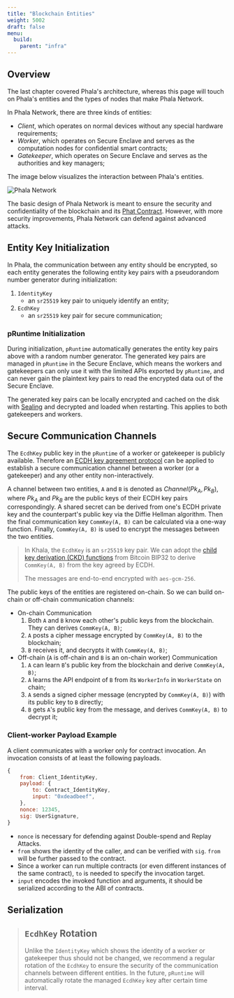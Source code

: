 ```yaml
---
title: "Blockchain Entities"
weight: 5002
draft: false
menu:
  build:
    parent: "infra"
---
```


## Overview

The last chapter covered Phala's architecture, whereas this page will touch on Phala's entities and the types of nodes that make Phala Network.

In Phala Network, there are three kinds of entities:

- _Client_, which operates on normal devices without any special hardware requirements;
- _Worker_, which operates on Secure Enclave and serves as the computation nodes for confidential smart contracts;
- _Gatekeeper_, which operates on Secure Enclave and serves as the authorities and key managers;

The image below visualizes the interaction between Phala's entities.

![Phala Network](/images/docs/spec/phala-design.png)

The basic design of Phala Network is meant to ensure the security and confidentiality of the blockchain and its [Phat Contract](/en-us/build/developer/intro/). However, with more security improvements, Phala Network can defend against advanced attacks.

## Entity Key Initialization

In Phala, the communication between any entity should be encrypted, so each entity generates the following entity key pairs with a pseudorandom number generator during initialization:

1. `IdentityKey`
   - an `sr25519` key pair to uniquely identify an entity;
2. `EcdhKey`
   - an `sr25519` key pair for secure communication;

### pRuntime Initialization

During initialization, `pRuntime` automatically generates the entity key pairs above with a random number generator. The generated key pairs are managed in `pRuntime` in the Secure Enclave, which means the workers and gatekeepers can only use it with the limited APIs exported by `pRuntime`, and can never gain the plaintext key pairs to read the encrypted data out of the Secure Enclave.

The generated key pairs can be locally encrypted and cached on the disk with [Sealing](https://sgx101.gitbook.io/sgx101/sgx-bootstrap/sealing) and decrypted and loaded when restarting. This applies to both gatekeepers and workers.

## Secure Communication Channels

The `EcdhKey` public key in the `pRuntime` of a worker or gatekeeper is publicly available. Therefore an [ECDH key agreement protocol](https://wiki.openssl.org/index.php/Elliptic_Curve_Diffie_Hellman) can be applied to establish a secure communication channel between a worker (or a gatekeeper) and any other entity non-interactively.

A channel between two entities, `A` and `B` is denoted as $Channel(Pk_A, Pk_B)$, where $Pk_A$ and $Pk_B$ are the public keys of their ECDH key pairs correspondingly. A shared secret can be derived from one's ECDH private key and the counterpart's public key via the Diffie Hellman algorithm. Then the final communication key `CommKey(A, B)` can be calculated via a one-way function. Finally, `CommKey(A, B)` is used to encrypt the messages between the two entities.

> In Khala, the `EcdhKey` is an `sr25519` key pair. We can adopt the [child key derivation (CKD) functions](https://github.com/bitcoin/bips/blob/master/bip-0032.mediawiki#child-key-derivation-ckd-functions) from Bitcoin BIP32 to derive `CommKey(A, B)` from the key agreed by ECDH.
>
> The messages are end-to-end encrypted with `aes-gcm-256`.

The public keys of the entities are registered on-chain. So we can build on-chain or off-chain communication channels:

- On-chain Communication
  1. Both `A` and `B` know each other's public keys from the blockchain. They can derives `CommKey(A, B)`;
  2. `A` posts a cipher message encrypted by `CommKey(A, B)` to the blockchain;
  3. `B` receives it, and decrypts it with `CommKey(A, B)`;
- Off-chain (`A` is off-chain and `B` is an on-chain worker) Communication
  1. `A` can learn `B`'s public key from the blockchain and derive `CommKey(A, B)`;
  2. `A` learns the API endpoint of `B` from its `WorkerInfo` in `WorkerState` on chain;
  3. `A` sends a signed cipher message (encrypted by `CommKey(A, B)`) with its public key to `B` directly;
  4. `B` gets `A`'s public key from the message, and derives `CommKey(A, B)` to decrypt it;

### Client-worker Payload Example

A client communicates with a worker only for contract invocation. An invocation consists of at least the following payloads.

```js
{
    from: Client_IdentityKey,
    payload: {
        to: Contract_IdentityKey,
        input: "0xdeadbeef",
    },
    nonce: 12345,
    sig: UserSignature,
}
```

- `nonce` is necessary for defending against Double-spend and Replay Attacks.
- `from` shows the identity of the caller, and can be verified with `sig`. `from` will be further passed to the contract.
- Since a worker can run multiple contracts (or even different instances of the same contract), `to` is needed to specify the invocation target.
- `input` encodes the invoked function and arguments, it should be serialized according to the ABI of contracts.

## Serialization

> ## `EcdhKey` Rotation
>
> Unlike the `IdentityKey` which shows the identity of a worker or gatekeeper thus should not be changed, we recommend a regular rotation of the `EcdhKey` to ensure the security of the communication channels between different entities. In the future, `pRuntime` will automatically rotate the managed `EcdhKey` key after certain time interval.
